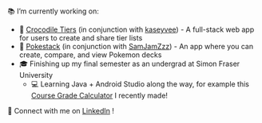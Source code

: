 📚 I’m currently working on:
  - 🐊 [Crocodile Tiers](https://github.com/kaseyvee/crocodile-tiers) (in conjunction with [kaseyvee](https://github.com/kaseyvee/)) -  A full-stack web app for users to create and share tier lists 
  - 🔴 [Pokestack](https://github.com/nicohsfu/pokestack) (in conjunction with [SamJamZzz](https://github.com/SamJamZzz)) - An app where you can create, compare, and view Pokemon decks
  - 🎓 Finishing up my final semester as an undergrad at Simon Fraser University
    - 💻 Learning Java + Android Studio along the way, for example this [Course Grade Calculator]([https://github.com/nicohsfu/pokestack](https://github.com/nicohsfu/course-grade-calculator)) I recently made!
    
💬 Connect with me on [LinkedIn](https://www.linkedin.com/in/nico-hernandez/) !

